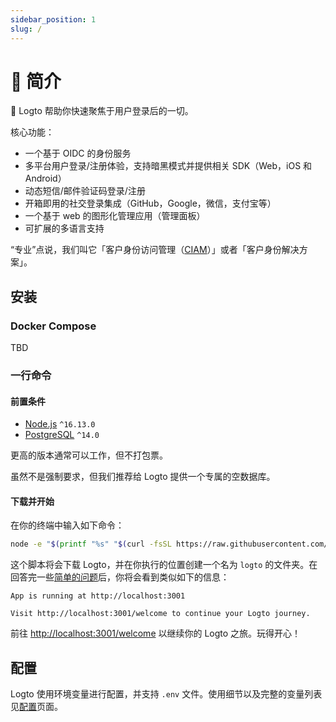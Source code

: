 ```yaml
---
sidebar_position: 1
slug: /
---
```


# 💁 简介

🤘 Logto 帮助你快速聚焦于用户登录后的一切。

核心功能：

- 一个基于 OIDC 的身份服务
- 多平台用户登录/注册体验，支持暗黑模式并提供相关 SDK（Web，iOS 和 Android）
- 动态短信/邮件验证码登录/注册
- 开箱即用的社交登录集成（GitHub，Google，微信，支付宝等）
- 一个基于 web 的图形化管理应用（管理面板）
- 可扩展的多语言支持

“专业”点说，我们叫它「客户身份访问管理（[CIAM](https://en.wikipedia.org/wiki/Customer_identity_access_management)）」或者「客户身份解决方案」。

## 安装

### Docker Compose

TBD

### 一行命令

#### 前置条件

- [Node.js](https://nodejs.org/) `^16.13.0`
- [PostgreSQL](https://postgresql.org/) `^14.0`

更高的版本通常可以工作，但不打包票。

虽然不是强制要求，但我们推荐给 Logto 提供一个专属的空数据库。

#### 下载并开始

在你的终端中输入如下命令：

```bash
node -e "$(printf "%s" "$(curl -fsSL https://raw.githubusercontent.com/logto-io/logto/master/install.js)")"
```

这个脚本将会下载 Logto，并在你执行的位置创建一个名为 `logto` 的文件夹。在回答完一些[简单的问题](./references/core/configuration.md#questions)后，你将会看到类似如下的信息：

```text
App is running at http://localhost:3001

Visit http://localhost:3001/welcome to continue your Logto journey.
```

前往 <a target="_blank" href="http://localhost:3001/welcome">http://localhost:3001/welcome</a> 以继续你的 Logto 之旅。玩得开心！

## 配置

Logto 使用环境变量进行配置，并支持 `.env` 文件。使用细节以及完整的变量列表见[配置](./references/core/configuration.md)页面。

